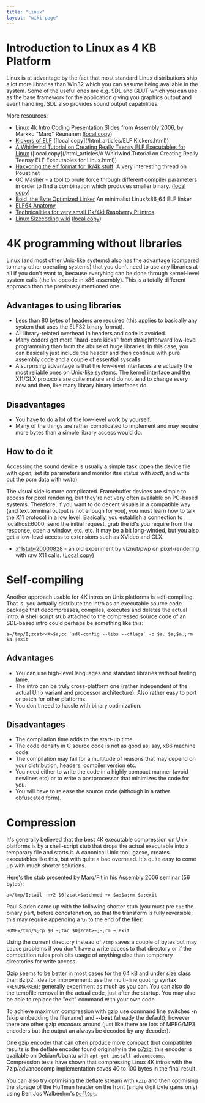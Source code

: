 ```yaml
---
title: "Linux"
layout: "wiki-page"
---
```


# Introduction to Linux as 4 KB Platform

Linux is at advantage by the fact that most standard Linux distributions ship a lot more libraries than Win32 which you can assume being available in the system. Some of the useful ones are e.g. SDL and GLUT which you can use as the base framework for the application giving you graphics output and event handling. SDL also provides sound output capabilities.

More resources:

*   [Linux 4k Intro Coding Presentation Slides](http://ftp.kameli.net/pub/fit/misc/presis_asm06.pdf "http://ftp.kameli.net/pub/fit/misc/presis asm06.pdf") from Assembly'2006, by Markku "Marq" Reunanen ([local copy](https://files.scene.org/view/resources/in4k/linux_4k_intro_coding_asm06.pdf))
*   [Kickers of ELF](http://www.muppetlabs.com/~breadbox/software/elfkickers.html "http://www.muppetlabs.com/~breadbox/software/elfkickers.html") ([local copy](/html_articles/ELF Kickers.html))
*   [A Whirlwind Tutorial on Creating Really Teensy ELF Executables for Linux](http://www.muppetlabs.com/~breadbox/software/tiny/teensy.html "http://www.muppetlabs.com/~breadbox/software/tiny/teensy.html") ([local copy](/html_articles/A Whirlwind Tutorial on Creating Really Teensy ELF Executables for Linux.html))
*   [Haxxoring the elf format for 1k/4k stuff](http://www.pouet.net/topic.php?which=5392 "http://www.pouet.net/topic.php?which=5392"): A very interesting thread on Pouet.net
*   [GC Masher](http://ftp.kameli.net/pub/fit/misc/gcmasher11082005.tar.gz "http://ftp.kameli.net/pub/fit/misc/gcmasher11082005.tar.gz") - a tool to brute force through different compiler parameters in order to find a combination which produces smaller binary. ([local copy](https://files.scene.org/view/resources/in4k/gcmasher11082005.tar.gz))
*   [Bold, the Byte Optimized Linker](http://www.alrj.org/projects/bold/ "http://www.alrj.org/projects/bold/") An minimalist Linux/x86_64 ELF linker
*   [ELF64 Anatomy](/index.php?title=ELF64_Anatomy "ELF64 Anatomy")
*   [Technicalities for very small (1k/4k) Raspberry Pi intros](http://www.pouet.net/topic.php?which=10915)
*   [Linux Sizecoding wiki](https://pcy.be/lsc-wiki.html) ([local copy](/wiki/lsc-wiki/home))

# 4K programming without libraries

Linux (and most other Unix-like systems) also has the advantage (compared to many other operating systems) that you don't need to use any libraries at all if you don't want to, because everyhing can be done through kernel-level system calls (the _int_ opcode in x86 assembly). This is a totally different approach than the previously mentioned one.

## Advantages to using libraries

*   Less than 80 bytes of headers are required (this applies to basically any system that uses the ELF32 binary format).
*   All library-related overhead in headers and code is avoided.
*   Many coders get more "hard-core kicks" from straightforward low-level programming than from the abuse of huge libraries. In this case, you can basically just include the header and then continue with pure assembly code and a couple of essential syscalls.
*   A surprising advantage is that the low-level interfaces are actually the most reliable ones on Unix-like systems. The kernel interface and the X11/GLX protocols are quite mature and do not tend to change every now and then, like many library binary interfaces do.

## Disadvantages

*   You have to do a lot of the low-level work by yourself.
*   Many of the things are rather complicated to implement and may require more bytes than a simple library access would do.

## How to do it

Accessing the sound device is usually a simple task (open the device file with _open_, set its parameters and monitor itse status with _ioctl_, and write out the pcm data with _write_).

The visual side is more complicated. Framebuffer devices are simple to access for pixel rendering, but they're not very often available on PC-based systems. Therefore, if you want to do decent visuals in a compatible way (and text terminal output is not enough for you), you must learn how to talk the X11 protocol in a low level. Basically, you establish a connection to localhost:6000, send the initial request, grab the id's you require from the response, open a window, etc. etc. It may be a bit long-winded, but you also get a low-level access to extensions such as XVideo and GLX.

*   [x11stub-20000828](http://www.pelulamu.net/pwp/x11stub-20000828.tar.gz "http://www.pelulamu.net/pwp/x11stub-20000828.tar.gz") - an old experiment by viznut/pwp on pixel-rendering with raw X11 calls. ([Local copy](ftp://ftp.untergrund.net/users/in4kadmin/files/x11stub-20000828.tar.gz "ftp://ftp.untergrund.net/users/in4kadmin/files/x11stub-20000828.tar.gz"))

# Self-compiling

Another approach usable for 4K intros on Unix platforms is self-compiling. That is, you actually distribute the intro as an executable source code package that decompresses, compiles, executes and deletes the actual intro. A shell script stub attached to the compressed source code of an SDL-based intro could perhaps be something like this:

```
a=/tmp/I;zcat<<X>$a;cc `sdl-config --libs --cflags` -o $a. $a;$a.;rm $a.;exit
```

## Advantages

*   You can use high-level languages and standard libraries without feeling lame.
*   The intro can be truly cross-platform one (rather independent of the actual Unix variant and processor architecture). Also rather easy to port or patch for other platforms.
*   You don't need to hassle with binary optimization.

## Disadvantages

*   The compilation time adds to the start-up time.
*   The code density in C source code is not as good as, say, x86 machine code.
*   The compilation may fail for a multitude of reasons that may depend on your distribution, headers, compiler version etc.
*   You need either to write the code in a highly compact manner (avoid newlines etc) or to write a postprocessor that minimizes the code for you.
*   You will have to release the source code (although in a rather obfuscated form).

# Compression

It's generally believed that the best 4K executable compression on Unix platforms is by a shell-script stub that drops the actual executable into a temporary file and starts it. A canonical Unix tool, gzexe, creates executables like this, but with quite a bad overhead. It's quite easy to come up with much shorter solutions.

Here's the stub presented by Marq/Fit in his Assembly 2006 seminar (56 bytes):

```
a=/tmp/I;tail -n+2 $0|zcat>$a;chmod +x $a;$a;rm $a;exit
```

Paul Sladen came up with the following shorter stub (you must pre `tac` the binary part, before concatenation, so that the transform is fully reversible; this may require appending a `\n` to the end of the file):

```
HOME=/tmp/$;cp $0 ~;tac $0|zcat>~;~;rm ~;exit
```

Using the current directory instead of `/tmp` saves a couple of bytes but may cause problems if you don't have a write access to that directory or if the competition rules prohibits usage of anything else than temporary directories for write access.

Gzip seems to be better in most cases for the 64 kB and under size class than Bzip2\. Idea for improvement: use the multi-line quoting syntax `<<ENDMARKER`); generally experiment as much as you can. You can also do the tempfile removal in the actual code, just after the startup. You may also be able to replace the "exit" command with your own code.

To achieve maximum compression with gzip use command line switches **-n** (skip embedding the filename) and **--best** (already the default); however there are other gzip _encoders_ around (just like there are lots of MPEG/MP3 encoders but the output an always be decoded by any decoder).

One gzip encoder that can often produce more compact (but compatible) results is the deflate encoder found originally in the [p7zip](http://p7zip.sourceforge.net/ "http://p7zip.sourceforge.net/"); this encoder is available on Debian/Ubuntu with `apt-get install advancecomp`. Compression tests have shown that compressing Linux 4K intros with the 7zip/advancecomp implementation saves 40 to 100 bytes in the final result.

You can also try optimising the deflate stream with [`kzip`](http://www.jonof.id.au/index.php?p=kenutils "http://www.jonof.id.au/index.php?p=kenutils") and then optimising the storage of the Huffman header on the front (single digit byte gains only) using Ben Jos Walbeehm's [`DeflOpt`](http://www.walbeehm.com/download/ "http://www.walbeehm.com/download/").
